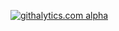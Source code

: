 [![githalytics.com alpha](https://cruel-carlota.pagodabox.com/778e18b8978dee9784196782f5826cd2 "githalytics.com")](http://githalytics.com/ITXpander/cda)
